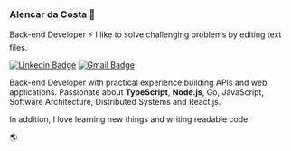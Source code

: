 ### Alencar da Costa 👋

Back-end Developer ⚡ I like to solve challenging problems by editing text files. 

[![Linkedin Badge](https://img.shields.io/badge/-Alencar%20da%20Costa-9580ff?style=flat-square&logo=Linkedin&logoColor=white&link=https://www.linkedin.com/in/alencar-da-costa/)](https://www.linkedin.com/in/alencar-da-costa/)
[![Gmail Badge](https://img.shields.io/badge/-alcosta@inf.ufrgs.br-9580ff?style=flat-square&logo=Gmail&logoColor=white&link=mailto:alcosta@inf.ufrgs.br)](alcosta@inf.ufrgs.br)

Back-end Developer with practical experience building APIs and web applications. 
Passionate about **TypeScript**, **Node.js**, Go, JavaScript, Software Architecture, Distributed Systems and React.js. 

In addition, I love learning new things and writing readable code.

🌎
